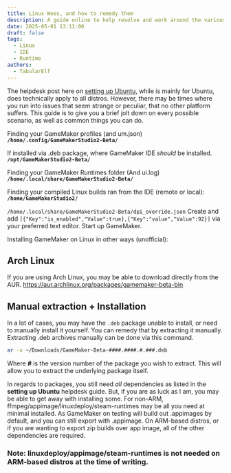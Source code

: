 ```yaml
---
title: Linux Woes, and how to remedy them
description: A guide online to help resolve and work around the various Linux issues with GameMaker
date: 2025-05-01 13:11:00
draft: false
tags:
  - Linux
  - IDE
  - Runtime
authors:
  - TabularElf
---
```


The helpdesk post here on [setting up Ubuntu](https://help.gamemaker.io/hc/en-us/articles/235186168-Setting-Up-For-Ubuntu), while is mainly for Ubuntu, does technically apply to all distros.
However, there may be times where you run into issues that seem strange or peculiar, that no other platform suffers. This guide is to give you a brief jolt down on every possible scenario, as well as common things you can do.

Finding your GameMaker profiles (and um.json)
**`/home/.config/GameMakerStudio2-Beta/`**

If installed via .deb package, where GameMaker IDE *should* be installed.
**`/opt/GameMakerStudio2-Beta/`**

Finding your GameMaker Runtimes folder (And ui.log)
**`/home/.local/share/GameMakerStudio2-Beta/`**

Finding your compiled Linux builds ran from the IDE (remote or local):
**`/home/GameMakerStudio2/`**

`/home/.local/share/GameMakerStudio2-Beta/dpi_override.json`
Create and add `[{"Key":"is_enabled","Value":true},{"Key":"value","Value":92}]` via your preferred text editor.
Start up GameMaker.

Installing GameMaker on Linux in other ways (unofficial):

## Arch Linux
If you are using Arch Linux, you may be able to download directly from the AUR.
https://aur.archlinux.org/packages/gamemaker-beta-bin

## Manual extraction + Installation
In a lot of cases, you may have the `.deb` package unable to install, or need to manually install it yourself. You can remedy that by extracting it manually.
Extracting .deb archives manually can be done via this command.
```bash
ar -x ~/Downloads/GameMaker-Beta-####.####.#.###.deb
```

Where **#** is the version number of the package you wish to extract. This will allow you to extract the underlying package itself.

In regards to packages, you still need *all* dependencies as listed in the **setting up Ubuntu** helpdesk guide. But, if you are as luck as I am, you may be able to get away with installing some.
For non-ARM, ffmpeg/appimage/linuxdeploy/steam-runtimes may be all you need at minimal installed. As GameMaker on testing will build out .appimages by default, and you can still export with .appimage.
On ARM-based distros, or if you are wanting to export zip builds over app image, all of the other dependencies are required. 

### Note: linuxdeploy/appimage/steam-runtimes is not needed on ARM-based distros at the time of writing.